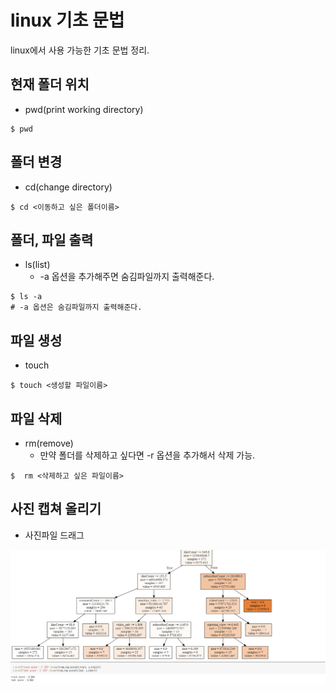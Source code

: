 # linux 기초 문법

linux에서 사용 가능한 기초 문법 정리.



## 현재 폴더 위치

- pwd(print working directory)

```shell
$ pwd
```



## 폴더 변경

- cd(change directory)

```shell
$ cd <이동하고 싶은 폴더이름>

```

## 폴더, 파일 출력

- ls(list)
  - -a 옵션을 추가해주면 숨김파일까지 출력해준다.

```shell
$ ls -a
# -a 옵션은 숨김파일까지 출력해준다.
```



## 파일 생성

- touch

```shell
$ touch <생성할 파일이름>
```



## 파일 삭제

- rm(remove)
  - 만약 폴더를 삭제하고 싶다면 -r 옵션을 추가해서 삭제 가능.

```shell
$  rm <삭제하고 싶은 파일이름>
```



## 사진 캡쳐 올리기

- 사진파일 드래그

![DecisionTreeRegressor모델](basic.assets/DecisionTreeRegressor모델.png)